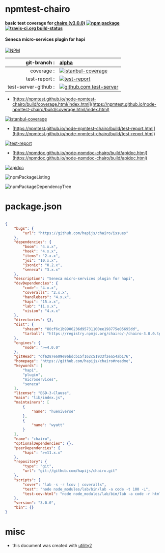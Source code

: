 # npmtest-chairo

#### basic test coverage for  [chairo (v3.0.0)](https://github.com/hapijs/chairo#readme)  [![npm package](https://img.shields.io/npm/v/npmtest-chairo.svg?style=flat-square)](https://www.npmjs.org/package/npmtest-chairo) [![travis-ci.org build-status](https://api.travis-ci.org/npmtest/node-npmtest-chairo.svg)](https://travis-ci.org/npmtest/node-npmtest-chairo)

#### Seneca micro-services plugin for hapi

[![NPM](https://nodei.co/npm/chairo.png?downloads=true&downloadRank=true&stars=true)](https://www.npmjs.com/package/chairo)

| git-branch : | [alpha](https://github.com/npmtest/node-npmtest-chairo/tree/alpha)|
|--:|:--|
| coverage : | [![istanbul-coverage](https://npmtest.github.io/node-npmtest-chairo/build/coverage.badge.svg)](https://npmtest.github.io/node-npmtest-chairo/build/coverage.html/index.html)|
| test-report : | [![test-report](https://npmtest.github.io/node-npmtest-chairo/build/test-report.badge.svg)](https://npmtest.github.io/node-npmtest-chairo/build/test-report.html)|
| test-server-github : | [![github.com test-server](https://npmtest.github.io/node-npmtest-chairo/GitHub-Mark-32px.png)](https://npmtest.github.io/node-npmtest-chairo/build/app/index.html) | | build-artifacts : | [![build-artifacts](https://npmtest.github.io/node-npmtest-chairo/glyphicons_144_folder_open.png)](https://github.com/npmtest/node-npmtest-chairo/tree/gh-pages/build)|

- [https://npmtest.github.io/node-npmtest-chairo/build/coverage.html/index.html](https://npmtest.github.io/node-npmtest-chairo/build/coverage.html/index.html)

[![istanbul-coverage](https://npmtest.github.io/node-npmtest-chairo/build/screenCapture.buildCi.browser.%252Ftmp%252Fbuild%252Fcoverage.lib.html.png)](https://npmtest.github.io/node-npmtest-chairo/build/coverage.html/index.html)

- [https://npmtest.github.io/node-npmtest-chairo/build/test-report.html](https://npmtest.github.io/node-npmtest-chairo/build/test-report.html)

[![test-report](https://npmtest.github.io/node-npmtest-chairo/build/screenCapture.buildCi.browser.%252Ftmp%252Fbuild%252Ftest-report.html.png)](https://npmtest.github.io/node-npmtest-chairo/build/test-report.html)

- [https://npmdoc.github.io/node-npmdoc-chairo/build/apidoc.html](https://npmdoc.github.io/node-npmdoc-chairo/build/apidoc.html)

[![apidoc](https://npmdoc.github.io/node-npmdoc-chairo/build/screenCapture.buildCi.browser.%252Ftmp%252Fbuild%252Fapidoc.html.png)](https://npmdoc.github.io/node-npmdoc-chairo/build/apidoc.html)

![npmPackageListing](https://npmtest.github.io/node-npmtest-chairo/build/screenCapture.npmPackageListing.svg)

![npmPackageDependencyTree](https://npmtest.github.io/node-npmtest-chairo/build/screenCapture.npmPackageDependencyTree.svg)



# package.json

```json

{
    "bugs": {
        "url": "https://github.com/hapijs/chairo/issues"
    },
    "dependencies": {
        "boom": "4.x.x",
        "hoek": "4.x.x",
        "items": "2.x.x",
        "joi": "10.x.x",
        "jsonic": "0.2.x",
        "seneca": "3.x.x"
    },
    "description": "Seneca micro-services plugin for hapi",
    "devDependencies": {
        "code": "4.x.x",
        "coveralls": "2.x.x",
        "handlebars": "4.x.x",
        "hapi": "15.x.x",
        "lab": "11.x.x",
        "vision": "4.x.x"
    },
    "directories": {},
    "dist": {
        "shasum": "80cf6c1b9906236d95731100ee198775e05695dd",
        "tarball": "https://registry.npmjs.org/chairo/-/chairo-3.0.0.tgz"
    },
    "engines": {
        "node": ">=4.0.0"
    },
    "gitHead": "df6287e609e96bdcb15f162c51933f2ea54ab176",
    "homepage": "https://github.com/hapijs/chairo#readme",
    "keywords": [
        "hapi",
        "plugin",
        "microservices",
        "seneca"
    ],
    "license": "BSD-3-Clause",
    "main": "lib/index.js",
    "maintainers": [
        {
            "name": "hueniverse"
        },
        {
            "name": "wyatt"
        }
    ],
    "name": "chairo",
    "optionalDependencies": {},
    "peerDependencies": {
        "hapi": ">=11.x.x"
    },
    "repository": {
        "type": "git",
        "url": "git://github.com/hapijs/chairo.git"
    },
    "scripts": {
        "cover": "lab -s -r lcov | coveralls",
        "test": "node node_modules/lab/bin/lab -a code -t 100 -L",
        "test-cov-html": "node node_modules/lab/bin/lab -a code -r html -o coverage.html"
    },
    "version": "3.0.0",
    "bin": {}
}
```



# misc
- this document was created with [utility2](https://github.com/kaizhu256/node-utility2)
